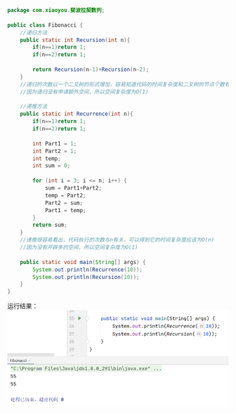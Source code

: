 ```java
package com.xiaoyou.斐波拉契数列;

public class Fibonacci {
    //递归方法
    public static int Recursion(int n){
        if(n==1)return 1;
        if(n==2)return 1;

        return Recursion(n-1)+Recursion(n-2);
    }
    //递归的次数以一个二叉树的形式增加，容易知道代码的时间复杂度和二叉树的节点个数有关，得到O(2^n)
    //因为递归没有申请额外空间，所以空间复杂度为O(1)
    
    //递推方法
    public static int Recurrence(int n){
        if(n==1)return 1;
        if(n==2)return 1;

        int Part1 = 1;
        int Part2 = 1;
        int temp;
        int sum = 0;

        for (int i = 3; i <= n; i++) {
            sum = Part1+Part2;
            temp = Part2;
            Part2 = sum;
            Part1 = temp;
        }
        return sum;
    }
    //递推很容易看出，代码执行的次数与n有关，可以得到它的时间复杂度应该为O(n)
    //因为没有开辟多的空间，所以空间复杂度为O(1)
    
    public static void main(String[] args) {
        System.out.println(Recurrence(10));
        System.out.println(Recursion(10));
    }
}

```
运行结果：
![tutu](https://github.com/KiveAllen/AlgorithmLearning/blob/main/%E5%9B%BE%E7%89%87%E5%92%8C%E8%BF%90%E8%A1%8C%E7%BB%93%E6%9E%9C/%E6%96%90%E6%B3%A2%E6%8B%89%E5%A5%91%E6%95%B0%E5%88%97%E7%9A%84%E8%BF%90%E8%A1%8C%E7%BB%93%E6%9E%9C.jpg)
